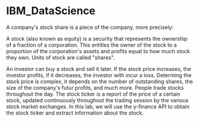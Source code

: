# IBM_DataScience
A company's stock share is a piece of the company, more precisely:

A stock (also known as equity) is a security that represents the ownership of a fraction of a corporation.
This entitles the owner of the stock to a proportion of the corporation's assets and profits equal to how much stock they own. Units of stock are called "shares".

An investor can buy a stock and sell it later. If the stock price increases, the investor profits, if it decreases, the investor with incur a loss.
Determing the stock price is complex, it depends on the number of outstanding shares, the size of the company's futur profits, and much more. People trade stocks throughout the day. The stock ticker is a report of the price of a certain stock, updated continuously throughout the trading session by the various stock market exchanges. 
In this lab, we will use the y-finance API to obtain the stock ticker and extract information about the stock. 

